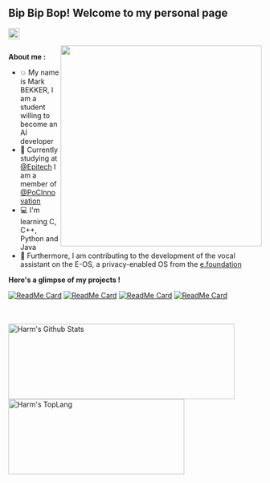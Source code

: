 [gmail]: mailto:RedGinor@gmail.com

<h2>Bip Bip Bop! Welcome to my personal page</h2>

[<img align="left" alt="RedGinor | Email" width="22px" src="https://image.flaticon.com/icons/svg/732/732200.svg" />][gmail]

</br>
</br>

<img align='right' src="https://i.pinimg.com/originals/6b/cd/f2/6bcdf2799bc8300f6684fe9b432c2c5b.gif" width="400">

**About me :**

- 💥 My name is Mark BEKKER, I am a student willing to become an AI developer
- 🎫 Currently studying at [@Epitech](https://www.epitech.eu/) I am a member of [@PoCInnovation](https://github.com/PoCInnovation)
- 💻 I'm learning C, C++, Python and Java
- 🔐 Furthermore, I am contributing to the development of the vocal assistant on the E-OS,
        a privacy-enabled OS from the [e.foundation](https://e.foundation/)

**Here's a glimpse of my projects !**

[![ReadMe Card](https://github-readme-stats.vercel.app/api/pin/?username=RedGinor&repo=Navy&theme=radical&hide_border=false)](https://github.com/RedGinor/Navy)
[![ReadMe Card](https://github-readme-stats.vercel.app/api/pin/?username=RedGinor&repo=Bistromatic&theme=radical&hide_border=false)](https://github.com/RedGinor/Bistrmatic)
[![ReadMe Card](https://github-readme-stats.vercel.app/api/pin/?username=RedGinor&repo=Libib&theme=radical&hide_border=false)](https://github.com/RedGinor/Libib)
[![ReadMe Card](https://github-readme-stats.vercel.app/api/pin/?username=RedGinor&repo=Liboli&theme=radical&hide_border=false)](https://github.com/RedGinor/Liboli)

</br>
</br>

<div style="-webkit-column-count: 2; -moz-column-count: 2; column-count: 2; -webkit-column-rule: 1px dotted #e0e0e0; -moz-column-rule: 1px dotted #e0e0e0; column-rule: 1px dotted #e0e0e0;">
    <div style="display: inline-block;">
        <img width="450" height="150" img align="left" alt="Harm's Github Stats" src="https://github-readme-stats.vercel.app/api?username=RedGinor&theme=radical&show_icons=true&include_all_commits=true&count_private=true&hide_border=false&hide=issues" class="responsive" />
    </div>
    <div style="display: inline-block;">
        <img width="350" height="150" img align="center" alt="Harm's TopLang" src="https://github-readme-stats.vercel.app/api/top-langs/?username=RedGinor&theme=radical&hide_border=false&layout=compact&count_private=true" class="responsive"/>
    </div>
</div>

<br/>
